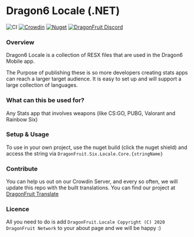 # Dragon6 Locale (.NET)

![CI](https://github.com/dragonfruitnetwork/Dragon6-Locale/workflows/Publish/badge.svg)
[![Crowdin](https://badges.crowdin.net/dragon6/localized.svg)](https://translate.dragonfruit.network/project/dragon6)
[![Nuget](https://img.shields.io/nuget/v/DragonFruit.Six.Locale)](https://www.nuget.org/packages/DragonFruit.Six.Locale)
[![DragonFruit Discord](https://img.shields.io/discord/482528405292843018?label=Discord&style=popout)](https://dragon6.dragonfruit.network/discord)

### Overview 
Dragon6 Locale is a collection of RESX files that are used in the Dragon6 Mobile app.

The Purpose of publishing these is so more developers creating stats apps can reach a larger target audience.
It is easy to set up and will support a large collection of languages.

### What can this be used for?
Any Stats app that involves weapons (like CS:GO, PUBG, Valorant and Rainbow Six)

### Setup & Usage
To use in your own project, use the nuget build (click the nuget shield) and access the string via `DragonFruit.Six.Locale.Core.{stringName}`

### Contribute
You can help us out on our Crowdin Server, and every so often, we will update this repo with the built translations. You can find our project at [DragonFruit Translate](https://translate.dragonfruit.network)

### Licence
All you need to do is add `DragonFruit.Locale Copyright (C) 2020 DragonFruit Network` to your about page and we will be happy :)
